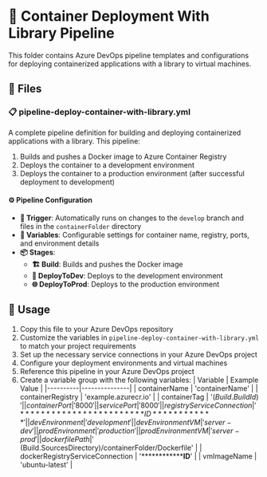 # 🐳 Container Deployment With Library Pipeline

This folder contains Azure DevOps pipeline templates and configurations for deploying containerized applications with a library to virtual machines.

## 📄 Files

### 📋 pipeline-deploy-container-with-library.yml

A complete pipeline definition for building and deploying containerized applications with a library. This pipeline:

1. Builds and pushes a Docker image to Azure Container Registry
2. Deploys the container to a development environment
3. Deploys the container to a production environment (after successful deployment to development)

#### ⚙️ Pipeline Configuration

- **🔄 Trigger**: Automatically runs on changes to the `develop` branch and files in the `containerFolder` directory
- **🔧 Variables**: Configurable settings for container name, registry, ports, and environment details
- **📦 Stages**:
  - **🏗️ Build**: Builds and pushes the Docker image
  - **🚀 DeployToDev**: Deploys to the development environment
  - **🌐 DeployToProd**: Deploys to the production environment

## 📝 Usage

1. Copy this file to your Azure DevOps repository
2. Customize the variables in `pipeline-deploy-container-with-library.yml` to match your project requirements
3. Set up the necessary service connections in your Azure DevOps project
4. Configure your deployment environments and virtual machines
5. Reference this pipeline in your Azure DevOps project
6. Create a variable group with the following variables:
   | Variable | Example Value |
   |----------|---------------|
   | containerName | 'containerName' |
   | containerRegistry | 'example.azurecr.io' |
   | containerTag | '$(Build.BuildId)' |
   | containerPort | '8000' |
   | servicePort | '8000' |
   | registryServiceConnection | '************************ID************' |
   | devEnvironment | 'development' |
   | devEnvironmentVM | 'server-dev' |
   | prodEnvironment | 'production' |
   | prodEnvironmentVM | 'server-prod' |
   | dockerfilePath | '$(Build.SourcesDirectory)/containerFolder/Dockerfile' |
   | dockerRegistryServiceConnection | '************************ID************' |
   | vmImageName | 'ubuntu-latest' |